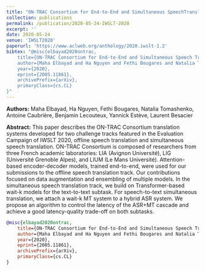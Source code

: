 ```yaml
---
title: "ON-TRAC Consortium for End-to-End and Simultaneous SpeechTranslation Challenge Tasks at IWSLT 2020"
collection: publications
permalink: /publication/2020-05-24-IWSLT-2020
excerpt: ''
date: 2020-05-24
venue: 'IWSLT2020'
paperurl: 'https://www.aclweb.org/anthology/2020.iwslt-1.2'
bibtex: "@misc{elbayad2020ontrac,
    title={ON-TRAC Consortium for End-to-End and Simultaneous Speech Translation Challenge Tasks at IWSLT 2020},
    author={Maha Elbayad and Ha Nguyen and Fethi Bougares and Natalia Tomashenko and Antoine Caubrière and Benjamin Lecouteux and Yannick Estève and Laurent Besacier},
    year={2020},
    eprint={2005.11861},
    archivePrefix={arXiv},
    primaryClass={cs.CL}
}"
---
```


**Authors:** Maha Elbayad, Ha Nguyen, Fethi Bougares, Natalia Tomashenko, Antoine Caubrière, Benjamin Lecouteux, Yannick Estève, Laurent Besacier

**Abstract:** This paper describes the ON-TRAC Consortium translation systems developed for two challenge tracks featured in the Evaluation Campaign of IWSLT 2020, offline speech translation and simultaneous speech translation. ON-TRAC Consortium is composed of researchers from three French academic laboratories: LIA (Avignon Université), LIG (Université Grenoble Alpes), and LIUM (Le Mans Université). Attention-based encoder-decoder models, trained end-to-end, were used for our submissions to the offline speech translation track. Our contributions focused on data augmentation and ensembling of multiple models. In the simultaneous speech translation track, we build on Transformer-based wait-k models for the text-to-text subtask. For speech-to-text simultaneous translation, we attach a wait-k MT system to a hybrid ASR system. We propose an algorithm to control the latency of the ASR+MT cascade and achieve a good latency-quality trade-off on both subtasks.

```bibtex
@misc{elbayad2020ontrac,
    title={ON-TRAC Consortium for End-to-End and Simultaneous Speech Translation Challenge Tasks at IWSLT 2020},
    author={Maha Elbayad and Ha Nguyen and Fethi Bougares and Natalia Tomashenko and Antoine Caubrière and Benjamin Lecouteux and Yannick Estève and Laurent Besacier},
    year={2020},
    eprint={2005.11861},
    archivePrefix={arXiv},
    primaryClass={cs.CL}
}
```
